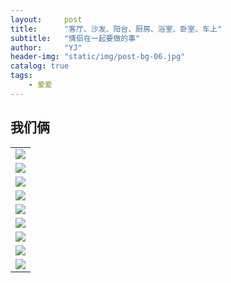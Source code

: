```yaml
---
layout:     post
title:      "客厅、沙发、阳台、厨房、浴室、卧室、车上"
subtitle:   "情侣在一起要做的事"
author:     "YJ"
header-img: "static/img/post-bg-06.jpg"
catalog: true
tags:
    - 爱爱
---
```


<h2 class="section-heading">我们俩</h2>


|     |
| --- |
| <img  src="http://ww1.sinaimg.cn/large/71be7325ly1fcjdn9b8ilg20c805j140">   |
| <img  src="http://ww1.sinaimg.cn/large/71be7325ly1fcjd7h1tq5g20c8056ape">   |
| <img  src="http://ww1.sinaimg.cn/large/71be7325ly1fcjd7oizzrg20c806v7wi">   |
| <img  src="http://ww1.sinaimg.cn/large/71be7325ly1fcjd7nkshxg20c805lx6p">   |
| <img  src="http://ww1.sinaimg.cn/large/71be7325ly1fcjd7i3tfxg20c806ve2i">   |
| <img  src="http://ww1.sinaimg.cn/large/71be7325ly1fcjd7onqjfg20c806v7wi">   |
| <img  src="http://ww1.sinaimg.cn/large/71be7325ly1fcjd7maexcg20c8057npd">   |
| <img  src="http://ww1.sinaimg.cn/large/71be7325ly1fcjd7o94nsg20c80511ky">   |
| <img  src="http://ww1.sinaimg.cn/large/71be7325ly1fcjd7j9ghkg20c806q1kx">   |